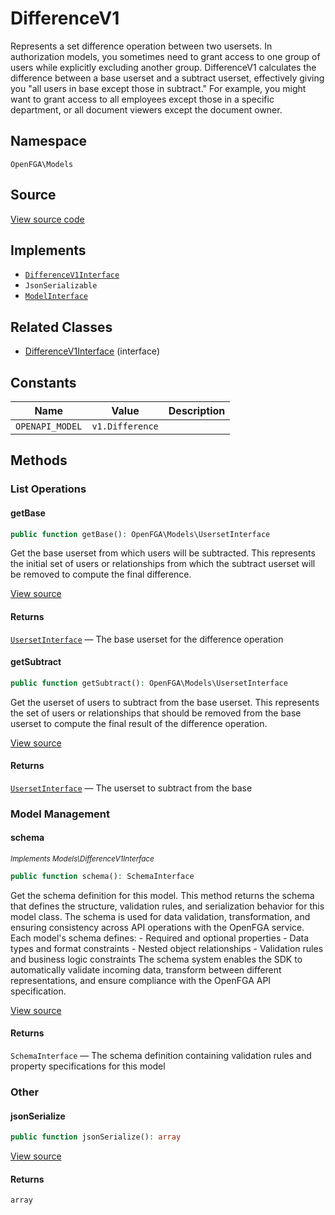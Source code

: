 # DifferenceV1

Represents a set difference operation between two usersets. In authorization models, you sometimes need to grant access to one group of users while explicitly excluding another group. DifferenceV1 calculates the difference between a base userset and a subtract userset, effectively giving you &quot;all users in base except those in subtract.&quot; For example, you might want to grant access to all employees except those in a specific department, or all document viewers except the document owner.

## Namespace

`OpenFGA\Models`

## Source

[View source code](https://github.com/evansims/openfga-php/blob/main/src/Models/DifferenceV1.php)

## Implements

* [`DifferenceV1Interface`](DifferenceV1Interface.md)
* `JsonSerializable`
* [`ModelInterface`](ModelInterface.md)

## Related Classes

* [DifferenceV1Interface](Models/DifferenceV1Interface.md) (interface)

## Constants

| Name            | Value           | Description |
| --------------- | --------------- | ----------- |
| `OPENAPI_MODEL` | `v1.Difference` |             |

## Methods

### List Operations

#### getBase

```php
public function getBase(): OpenFGA\Models\UsersetInterface

```

Get the base userset from which users will be subtracted. This represents the initial set of users or relationships from which the subtract userset will be removed to compute the final difference.

[View source](https://github.com/evansims/openfga-php/blob/main/src/Models/DifferenceV1.php#L56)

#### Returns

[`UsersetInterface`](UsersetInterface.md) — The base userset for the difference operation

#### getSubtract

```php
public function getSubtract(): OpenFGA\Models\UsersetInterface

```

Get the userset of users to subtract from the base userset. This represents the set of users or relationships that should be removed from the base userset to compute the final result of the difference operation.

[View source](https://github.com/evansims/openfga-php/blob/main/src/Models/DifferenceV1.php#L65)

#### Returns

[`UsersetInterface`](UsersetInterface.md) — The userset to subtract from the base

### Model Management

#### schema

*<small>Implements Models\DifferenceV1Interface</small>*

```php
public function schema(): SchemaInterface

```

Get the schema definition for this model. This method returns the schema that defines the structure, validation rules, and serialization behavior for this model class. The schema is used for data validation, transformation, and ensuring consistency across API operations with the OpenFGA service. Each model&#039;s schema defines: - Required and optional properties - Data types and format constraints - Nested object relationships - Validation rules and business logic constraints The schema system enables the SDK to automatically validate incoming data, transform between different representations, and ensure compliance with the OpenFGA API specification.

[View source](https://github.com/evansims/openfga-php/blob/main/src/Models/ModelInterface.php#L52)

#### Returns

`SchemaInterface` — The schema definition containing validation rules and property specifications for this model

### Other

#### jsonSerialize

```php
public function jsonSerialize(): array

```

[View source](https://github.com/evansims/openfga-php/blob/main/src/Models/DifferenceV1.php#L74)

#### Returns

`array`
